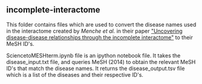 ## incomplete-interactome

This folder contains files which are used to convert the disease names used in the interactome created by
*Menche et al.* in their paper ["Uncovering disease-disease relationships through the incomplete interactome"](https://dx.doi.org/10.1126/science.1257601) to their
MeSH ID's.

SciencetoMESHterm.ipynb file is an ipython notebook file. It takes the disease_input.txt file, and queries MeSH (2014)
to obtain the relevant MeSH ID's that match the disease names. It returns the disease_output.tsv file which is a list
of the diseases and their respective ID's. 

